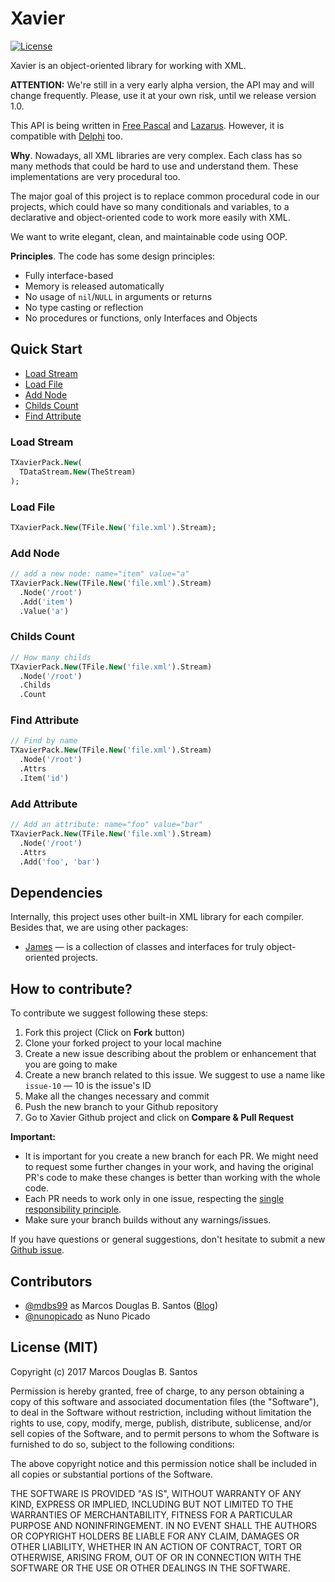 # Xavier

[![License](https://img.shields.io/badge/license-MIT-green.svg)](https://github.com/mdbs99/xavier/blob/master/README.md)

Xavier is an object-oriented library for working with XML.

**ATTENTION:** We're still in a very early alpha version, the API may and will change frequently. Please, use it at your own risk, until we release version 1.0.

This API is being written in [Free Pascal](https://freepascal.org/) and [Lazarus](http://www.lazarus-ide.org/). However, it is compatible with [Delphi](https://www.embarcadero.com/products/delphi) too.

**Why**. Nowadays, all XML libraries are very complex. Each class has so many methods that could be hard to use and understand them. These implementations are very procedural too.

The major goal of this project is to replace common procedural code in our projects, which could have so many conditionals and variables, to a declarative and object-oriented code to work more easily with XML.

We want to write elegant, clean, and maintainable code using OOP.

**Principles**. The code has some design principles:

* Fully interface-based
* Memory is released automatically
* No usage of `nil`/`NULL` in arguments or returns
* No type casting or reflection
* No procedures or functions, only Interfaces and Objects

## Quick Start

- [Load Stream](#load-stream)
- [Load File](#load-file)
- [Add Node](#add-node)
- [Childs Count](#childs-count)
- [Find Attribute](#find-attribute)

### Load Stream

```pascal
TXavierPack.New(
  TDataStream.New(TheStream)
);
```
### Load File

```pascal
TXavierPack.New(TFile.New('file.xml').Stream);
```

### Add Node

```pascal
// add a new node: name="item" value="a"
TXavierPack.New(TFile.New('file.xml').Stream)
  .Node('/root')
  .Add('item')
  .Value('a')
```
### Childs Count

```pascal
// How many childs
TXavierPack.New(TFile.New('file.xml').Stream)
  .Node('/root')
  .Childs
  .Count
```
### Find Attribute

```pascal
// Find by name
TXavierPack.New(TFile.New('file.xml').Stream)
  .Node('/root')
  .Attrs
  .Item('id')
```
### Add Attribute

```pascal
// Add an attribute: name="foo" value="bar"
TXavierPack.New(TFile.New('file.xml').Stream)
  .Node('/root')
  .Attrs
  .Add('foo', 'bar')
```

## Dependencies

Internally, this project uses other built-in XML library for each compiler.
Besides that, we are using other packages:

* [James](https://github.com/mdbs99/james) — is a collection of classes and interfaces for truly object-oriented projects.

## How to contribute?

To contribute we suggest following these steps:

1. Fork this project (Click on **Fork** button)
2. Clone your forked project to your local machine
3. Create a new issue describing about the problem or enhancement that you are going to make
4. Create a new branch related to this issue. We suggest to use a name like `issue-10` — 10 is the issue's ID
5. Make all the changes necessary and commit
6. Push the new branch to your Github repository
7. Go to Xavier Github project and click on **Compare & Pull Request**

**Important:**

- It is important for you create a new branch for each PR. We might need to request some further changes in your work, and having the original PR's code to make these changes is better than working with the whole code.
- Each PR needs to work only in one issue, respecting the [single responsibility principle](https://en.wikipedia.org/wiki/Single_responsibility_principle).
- Make sure your branch builds without any warnings/issues.

If you have questions or general suggestions, don't hesitate to submit a new [Github issue](https://github.com/mdbs99/xavier/issues/new).

## Contributors

  - [@mdbs99](https://github.com/mdbs99) as Marcos Douglas B. Santos ([Blog](http://mdbs99.com/))
  - [@nunopicado](https://github.com/nunopicado) as Nuno Picado
  
## License (MIT)

Copyright (c) 2017 Marcos Douglas B. Santos

Permission is hereby granted, free of charge, to any person obtaining a copy
of this software and associated documentation files (the "Software"), to deal
in the Software without restriction, including without limitation the rights
to use, copy, modify, merge, publish, distribute, sublicense, and/or sell
copies of the Software, and to permit persons to whom the Software is
furnished to do so, subject to the following conditions:

The above copyright notice and this permission notice shall be included in all
copies or substantial portions of the Software.

THE SOFTWARE IS PROVIDED "AS IS", WITHOUT WARRANTY OF ANY KIND, EXPRESS OR
IMPLIED, INCLUDING BUT NOT LIMITED TO THE WARRANTIES OF MERCHANTABILITY,
FITNESS FOR A PARTICULAR PURPOSE AND NONINFRINGEMENT. IN NO EVENT SHALL THE
AUTHORS OR COPYRIGHT HOLDERS BE LIABLE FOR ANY CLAIM, DAMAGES OR OTHER
LIABILITY, WHETHER IN AN ACTION OF CONTRACT, TORT OR OTHERWISE, ARISING FROM,
OUT OF OR IN CONNECTION WITH THE SOFTWARE OR THE USE OR OTHER DEALINGS IN THE
SOFTWARE.
